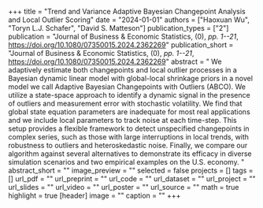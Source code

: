 +++
title = "Trend and Variance Adaptive Bayesian Changepoint Analysis and Local Outlier Scoring"
date = "2024-01-01"
authors = ["Haoxuan Wu", "Toryn L.J. Schafer", "David S. Matteson"]
publication_types = ["2"]
publication = "Journal of Business & Economic Statistics, (0), _pp. 1--21_, https://doi.org/10.1080/07350015.2024.2362269"
publication_short = "Journal of Business & Economic Statistics, (0), _pp. 1--21_, https://doi.org/10.1080/07350015.2024.2362269"
abstract = " We adaptively estimate both changepoints and local outlier processes in a Bayesian dynamic linear model with global-local shrinkage priors in a novel model we call Adaptive Bayesian Changepoints with Outliers (ABCO). We utilize a state-space approach to identify a dynamic signal in the presence of outliers and measurement error with stochastic volatility. We find that global state equation parameters are inadequate for most real applications and we include local parameters to track noise at each time-step. This setup provides a flexible framework to detect unspecified changepoints in complex series, such as those with large interruptions in local trends, with robustness to outliers and heteroskedastic noise. Finally, we compare our algorithm against several alternatives to demonstrate its efficacy in diverse simulation scenarios and two empirical examples on the U.S. economy. "
abstract_short = ""
image_preview = ""
selected = false
projects = []
tags = []
url_pdf = ""
url_preprint = ""
url_code = ""
url_dataset = ""
url_project = ""
url_slides = ""
url_video = ""
url_poster = ""
url_source = ""
math = true
highlight = true
[header]
image = ""
caption = ""
+++
